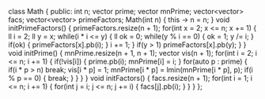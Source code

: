 class Math {
    public:
        int n;
        vector<ll> prime;
        vector<ll> mnPrime;
        vector<vector<ll>> facs;
        vector<vector<ll>> primeFactors;
        Math(int n) {
            this -> n = n;
        }
        void initPrimeFactors() {
            primeFactors.resize(n + 1);
            for(int x = 2; x <= n; x += 1) {
                ll i = 2;
                ll y = x;
                while(i * i <= y) {
                    ll ok = 0;
                    while(y % i == 0) {
                        ok = 1;
                        y /= i;
                    }
                    if(ok) {
                        primeFactors[x].pb(i);
                    }
                    i += 1;
                }
                if(y > 1) primeFactors[x].pb(y);
            }
        }
        void initPrime() {
            mnPrime.resize(n + 1, n + 1);
            vector<ll> vis(n + 1);
            for(int i = 2; i <= n; i += 1) {
                if(!vis[i]) {
                    prime.pb(i);
                    mnPrime[i] = i;
                }
                for(auto p : prime) {
                    if(i * p > n) break;
                    vis[i * p] = 1;
                    mnPrime[i * p] = lmin(mnPrime[i * p], p);
                    if(i % p == 0) {
                        break;
                    }
                }
            }
        }
        void initFactors() {
            facs.resize(n + 1);
            for(int i = 1; i <= n; i += 1) {
                for(int j = i; j <= n; j += i) {
                    facs[j].pb(i);
                }
            }
        }
};